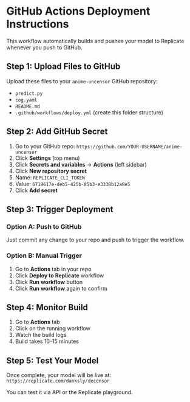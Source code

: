 # GitHub Actions Deployment Instructions

This workflow automatically builds and pushes your model to Replicate whenever you push to GitHub.

## Step 1: Upload Files to GitHub

Upload these files to your `anime-uncensor` GitHub repository:
- `predict.py`
- `cog.yaml`
- `README.md`
- `.github/workflows/deploy.yml` (create this folder structure)

## Step 2: Add GitHub Secret

1. Go to your GitHub repo: `https://github.com/YOUR-USERNAME/anime-uncensor`
2. Click **Settings** (top menu)
3. Click **Secrets and variables** → **Actions** (left sidebar)
4. Click **New repository secret**
5. Name: `REPLICATE_CLI_TOKEN`
6. Value: `6719617e-deb5-425b-85b3-e3338b12a8e5`
7. Click **Add secret**

## Step 3: Trigger Deployment

### Option A: Push to GitHub
Just commit any change to your repo and push to trigger the workflow.

### Option B: Manual Trigger
1. Go to **Actions** tab in your repo
2. Click **Deploy to Replicate** workflow
3. Click **Run workflow** button
4. Click **Run workflow** again to confirm

## Step 4: Monitor Build

1. Go to **Actions** tab
2. Click on the running workflow
3. Watch the build logs
4. Build takes 10-15 minutes

## Step 5: Test Your Model

Once complete, your model will be live at:
`https://replicate.com/danksly/decensor`

You can test it via API or the Replicate playground.

